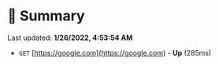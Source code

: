 # 📖 Summary
Last updated: **1/26/2022, 4:53:54 AM**

- `GET` [https://google.com](https://google.com) - **Up** (285ms)

